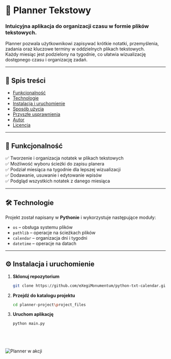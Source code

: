 # 📅 Planner Tekstowy

### **Intuicyjna aplikacja do organizacji czasu w formie plików tekstowych.**

Planner pozwala użytkownikowi zapisywać krótkie notatki, przemyślenia, zadania oraz kluczowe terminy w oddzielnych plikach tekstowych.  
Każdy miesiąc jest podzielony na tygodnie, co ułatwia wizualizację dostępnego czasu i organizację zadań.

---

## 📖 **Spis treści**
- [Funkcjonalność](#🚀-funkcjonalność)
- [Technologie](#🛠-technologie)
- [Instalacja i uruchomienie](#⚙️-instalacja-i-uruchomienie)
- [Sposób użycia](#📌-sposób-użycia)
- [Przyszłe usprawnienia](#🔮-przyszłe-usprawnienia)
- [Autor](#👨‍💻-autor)
- [Licencja](#📜-licencja)

---

## 🚀 **Funkcjonalność**
✅ Tworzenie i organizacja notatek w plikach tekstowych  
✅ Możliwość wyboru ścieżki do zapisu planera  
✅ Podział miesiąca na tygodnie dla lepszej wizualizacji  
✅ Dodawanie, usuwanie i edytowanie wpisów  
✅ Podgląd wszystkich notatek z danego miesiąca  

---

## 🛠 **Technologie**
Projekt został napisany w **Pythonie** i wykorzystuje następujące moduły:
- `os` – obsługa systemu plików
- `pathlib` – operacje na ścieżkach plików
- `calendar` – organizacja dni i tygodni
- `datetime` – operacje na datach

---

## ⚙️ **Instalacja i uruchomienie**
1. **Sklonuj repozytorium**  
   ```sh
   git clone https://github.com/eXegiMonumentum/python-txt-calendar.git
2. **Przejdź do katalogu projektu**
   ```sh
   cd planner-project\project_files
3. **Uruchom aplikację**
   ```sh
   python main.py






![Planner w akcji](https://raw.githubusercontent.com/eXegiMonumentum/python-txt-calendar/main/docs/animation.gif)





   
  
